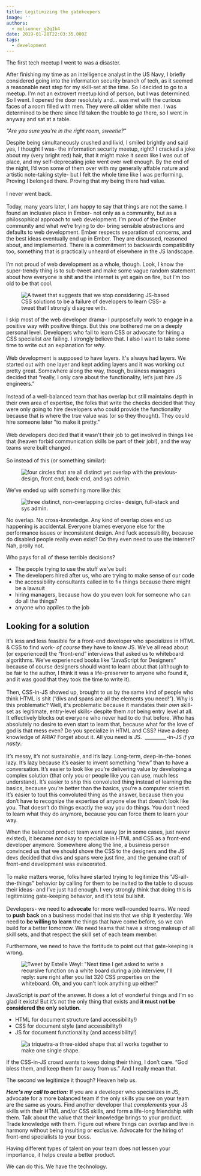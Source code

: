 ```yaml
---
title: Legitimizing the gatekeepers
image: ''
authors:
  - melsumner_g2q1b4
date: 2019-01-28T22:03:35.000Z
tags:
  - development
---
```

<!-- wp:paragraph -->
<p>The first tech meetup I went to was a disaster. </p>
<!-- /wp:paragraph -->

<!-- wp:paragraph -->
<p></p>
<!-- /wp:paragraph -->

<!-- wp:paragraph -->
<p>After finishing my time as an intelligence analyst in the US Navy, I briefly considered going into the information security branch of tech, as it seemed a reasonable next step for my skill-set at the time. So I decided to go to a meetup. I'm not an extrovert meetup kind of person, but I was determined. So I went. I opened the door resolutely and… was met with the curious faces of a room filled with men. They were <em>all</em> older white men. I was determined to be there since I’d taken the trouble to <em>go</em> there, so I went in anyway and sat at a table.</p>
<!-- /wp:paragraph -->

<!-- wp:paragraph -->
<p><em>“Are you sure you’re in the right room, sweetie?”</em><br></p>
<!-- /wp:paragraph -->

<!-- wp:paragraph -->
<p>Despite being simultaneously crushed and livid, I smiled brightly and said yes, I thought I was- the information security meetup, right? I cracked a joke about my (very bright red) hair, that it might make it <em>seem</em> like I was out of place, and my self-deprecating joke went over well enough. By the end of the night, I’d won some of them over with my generally affable nature and artistic note-taking style- but I felt the whole time like I was performing. Proving I belonged there. Proving that my being there had value.&nbsp;<br><br>I never went back.&nbsp;<br><br>Today, many years later, I am happy to say that things are not the same.  I found an inclusive place in Ember- not only as a community, but as a philosophical approach to web development. I’m proud of the Ember community and what we’re trying to do- bring sensible abstractions and defaults to web development. Ember respects separation of concerns, and the best ideas eventually end up in Ember. They are discussed, reasoned about, and implemented. There is a commitment to backwards compatibility too, something that is practically unheard of elsewhere in the JS landscape.<br>&nbsp;<br>I’m not proud of web development as a whole, though. Look, I know the super-trendy thing is to sub-tweet and make some vague random statement about how everyone is shit and the internet is yet again on fire, but I’m too old to be that cool.&nbsp;<br></p>
<!-- /wp:paragraph -->

<!-- wp:image -->
<figure class="wp-block-image"><img src="https://d2mxuefqeaa7sj.cloudfront.net/s_8A04D9756ADC50C9301EE057C9B1940798EA1280073E2180C77E0D2BD0BF9F0F_1548709930620_image.png" alt="A tweet that suggests that we stop considering JS-based CSS solutions to be a failure of developers to learn CSS- a tweet that I strongly disagree with."/></figure>
<!-- /wp:image -->

<!-- wp:paragraph -->
<p>I skip most of the web developer drama- I purposefully work to engage in a positive way with positive things. But this one bothered me on a deeply personal level. Developers who fail to learn CSS or advocate for hiring a CSS specialist <em>are</em> failing. I strongly believe that. I also I want to take some time to write out an explanation for <em>why</em>. <br><br>Web development is supposed to have layers. It's always had layers. We started out with one layer and kept adding layers and it was working out pretty great. Somewhere along the way, though, business managers decided that “really, I only care about the functionality, let’s just hire JS engineers.” <br><br>Instead of a well-balanced team that has overlap but still maintains depth in their own area of expertise, the folks that write the checks decided that they were only going to hire developers who could provide the functionality because that is where the <em>true</em> value was (or so they thought). They could hire someone later "to make it pretty." <br><br>Web developers decided that it wasn't their job to get involved in things like that (heaven forbid communication skills be part of their job!), and the way teams were built changed. <br><br>So instead of this (or something similar):</p>
<!-- /wp:paragraph -->

<!-- wp:image -->
<figure class="wp-block-image"><img src="https://d2mxuefqeaa7sj.cloudfront.net/s_8A04D9756ADC50C9301EE057C9B1940798EA1280073E2180C77E0D2BD0BF9F0F_1548710437687_image.png" alt="four circles that are all distinct yet overlap with the previous- design, front end, back-end, and sys admin."/></figure>
<!-- /wp:image -->

<!-- wp:paragraph -->
<p>We’ve ended up with something more like this:&nbsp;<br></p>
<!-- /wp:paragraph -->

<!-- wp:image -->
<figure class="wp-block-image"><img src="https://d2mxuefqeaa7sj.cloudfront.net/s_8A04D9756ADC50C9301EE057C9B1940798EA1280073E2180C77E0D2BD0BF9F0F_1548710527517_image.png" alt="three distinct, non-overlapping circles- design, full-stack and sys admin."/></figure>
<!-- /wp:image -->

<!-- wp:paragraph -->
<p>No overlap. No cross-knowledge. Any kind of overlap does end up happening is accidental. Everyone blames everyone else for the performance issues or inconsistent design. And fuck accessibility, because do disabled people really even exist? Do they even need to use the internet? Nah, prolly not. </p>
<!-- /wp:paragraph -->

<!-- wp:paragraph -->
<p>Who pays for all of these terrible decisions?</p>
<!-- /wp:paragraph -->

<!-- wp:list -->
<ul><li>The people trying to use the stuff we've built </li><li>The developers hired after us, who are trying to make sense of our code</li><li>the accessibility consultants called in to fix things because there might be a lawsuit</li><li>hiring managers, because how do you even look for someone who can do all the things? </li><li>anyone who applies to the job</li></ul>
<!-- /wp:list -->

<!-- wp:heading -->
<h2>Looking for a solution</h2>
<!-- /wp:heading -->

<!-- wp:paragraph -->
<p>It’s less and less feasible for a front-end developer who specializes in HTML &amp; CSS to find work- <em>of course</em> they have to know JS. We’ve all read about (or experienced) the “front-end” interviews that asked us to whiteboard algorithms. We’ve experienced books like “JavaScript for Designers” because of course designers should want to learn about that (although to be fair to the author, I think it was a life-preserver to anyone who found it, and it was good that they took the time to write it). <br><br>Then, CSS-in-JS showed up, brought to us by the same kind of people who think HTML is shit (“divs and spans are all the elements you need!”). Why is this problematic? Well, it's problematic because it mandates their <em>own</em> skill-set as legitimate, entry-level skills- despite them <em>not</em> being entry level at all. It effectively blocks out everyone who never had to do that before. Who has absolutely no desire to even start to learn that, because what for the love of god is that mess even? Do you specialize in HTML and CSS? Have a deep knowledge of ARIA? Forget about it. All you need is JS.  _________-in-JS <em>if ya</em> <em>nasty</em>. <br><br>It’s messy, it’s not sustainable, and it’s lazy. Long-term, deep-in-the-bones lazy. It’s lazy because it’s easier to invent something “new” than to have a conversation. It’s easier to look like you’re delivering value by developing a complex solution (that only you or people like you can use, much less understand). It’s easier to ship this convoluted thing instead of learning the basics, because you’re better than the basics, you’re a computer scientist. It’s easier to tout this convoluted thing as the answer, because then you don’t have to recognize the expertise of anyone else that doesn’t look like you. That doesn’t do things exactly the way you do things. You don’t need to learn what they do anymore, because you can force them to learn your way.</p>
<!-- /wp:paragraph -->

<!-- wp:paragraph -->
<p>When the balanced product team went away (or in some cases, just never existed), it became <em>not</em> okay to specialize in HTML and CSS as a front-end developer anymore. Somewhere along the line, a business person convinced us that we should shove the CSS to the designers and the JS devs decided that divs and spans were just fine, and the genuine craft of front-end development was eviscerated. <br><br>To make matters worse, folks have started trying to legitimize this "JS-all-the-things" behavior by calling for them to be invited to the table to discuss their ideas- and I’ve just had enough. I very strongly think that doing this is legitimizing gate-keeping behavior, and it’s total bullshit.  <br><br>Developers- we need to <strong>advocate</strong> for more well-rounded teams. We need to <strong>push back</strong> on a business model that insists that we ship it yesterday. We need to <strong>be willing to learn</strong> the things that have come before, so we can build for a better tomorrow. We need teams that have a strong makeup of all skill sets, and that respect the skill set of each team member.</p>
<!-- /wp:paragraph -->

<!-- wp:paragraph -->
<p>Furthermore, we need to have the fortitude to point out that gate-keeping is wrong.</p>
<!-- /wp:paragraph -->

<!-- wp:image -->
<figure class="wp-block-image"><img src="https://d2mxuefqeaa7sj.cloudfront.net/s_8A04D9756ADC50C9301EE057C9B1940798EA1280073E2180C77E0D2BD0BF9F0F_1548711450685_image.png" alt="Tweet by Estelle Weyl: &quot;Next time I get asked to write a recursive function on a white board during a job interview, I'll reply: sure right after you list 320 CSS properties on the whiteboard. Oh, and you can't look anything up either!&quot;"/></figure>
<!-- /wp:image -->

<!-- wp:paragraph -->
<p>JavaScript is <em>part </em>of the answer. It does a lot of wonderful things and I’m so glad it exists! But it’s not the only thing that exists and <strong>it must not be considered the only solution.</strong> <br></p>
<!-- /wp:paragraph -->

<!-- wp:list -->
<ul><li>HTML for document structure (and accessibility!)&nbsp;</li><li>CSS for document style (and accessibility!)&nbsp;</li><li>JS for document functionality (and accessibility!)&nbsp;</li></ul>
<!-- /wp:list -->

<!-- wp:image {"align":"center"} -->
<div class="wp-block-image"><figure class="aligncenter"><img src="https://d2mxuefqeaa7sj.cloudfront.net/s_8A04D9756ADC50C9301EE057C9B1940798EA1280073E2180C77E0D2BD0BF9F0F_1548712133041_triquetra.jpg" alt="a triquetra-a three-sided shape that all works together to make one single shape. "/></figure></div>
<!-- /wp:image -->

<!-- wp:paragraph -->
<p>If the CSS-in-JS crowd wants to keep doing their thing, I don’t care. “God bless them, and keep them far away from us.” And I really mean that.&nbsp; </p>
<!-- /wp:paragraph -->

<!-- wp:paragraph -->
<p>The second we legitimize it though? Heaven help us.</p>
<!-- /wp:paragraph -->

<!-- wp:paragraph -->
<p><strong><em>Here's my call to action:</em></strong> If you are a developer who specializes in JS, advocate for a more balanced team if the only skills you see on your team are the same as yours. Find another developer that <em>complements</em> your JS skills with their HTML and/or CSS skills, and form a life-long friendship with them. Talk about the value that their knowledge brings to your product. Trade knowledge with them. Figure out where things can overlap and live in harmony without being insulting or exclusive. Advocate for the hiring of front-end specialists to your boss.</p>
<!-- /wp:paragraph -->

<!-- wp:paragraph -->
<p>Having different types of talent on your team does not lessen your importance, it helps create a better product. </p>
<!-- /wp:paragraph -->

<!-- wp:paragraph -->
<p>We can do this. We have the technology. </p>
<!-- /wp:paragraph -->